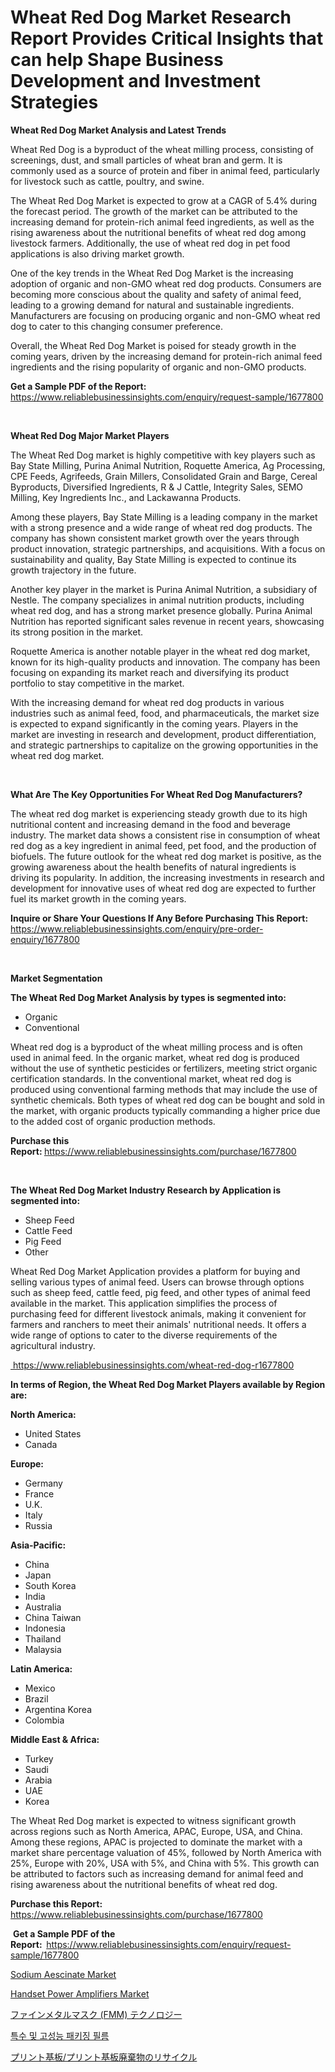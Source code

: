 <p><h1>Wheat Red Dog Market Research Report Provides Critical Insights that can help Shape Business Development and Investment Strategies</h1></p><p><strong>Wheat Red Dog Market Analysis and Latest Trends</strong></p>
<p><p>Wheat Red Dog is a byproduct of the wheat milling process, consisting of screenings, dust, and small particles of wheat bran and germ. It is commonly used as a source of protein and fiber in animal feed, particularly for livestock such as cattle, poultry, and swine.</p><p>The Wheat Red Dog Market is expected to grow at a CAGR of 5.4% during the forecast period. The growth of the market can be attributed to the increasing demand for protein-rich animal feed ingredients, as well as the rising awareness about the nutritional benefits of wheat red dog among livestock farmers. Additionally, the use of wheat red dog in pet food applications is also driving market growth.</p><p>One of the key trends in the Wheat Red Dog Market is the increasing adoption of organic and non-GMO wheat red dog products. Consumers are becoming more conscious about the quality and safety of animal feed, leading to a growing demand for natural and sustainable ingredients. Manufacturers are focusing on producing organic and non-GMO wheat red dog to cater to this changing consumer preference.</p><p>Overall, the Wheat Red Dog Market is poised for steady growth in the coming years, driven by the increasing demand for protein-rich animal feed ingredients and the rising popularity of organic and non-GMO products.</p></p>
<p><strong>Get a Sample PDF of the Report:&nbsp;</strong> <a href="https://www.reliablebusinessinsights.com/enquiry/request-sample/1677800">https://www.reliablebusinessinsights.com/enquiry/request-sample/1677800</a></p>
<p>&nbsp;</p>
<p><strong>Wheat Red Dog Major Market Players</strong></p>
<p><p>The Wheat Red Dog market is highly competitive with key players such as Bay State Milling, Purina Animal Nutrition, Roquette America, Ag Processing, CPE Feeds, Agrifeeds, Grain Millers, Consolidated Grain and Barge, Cereal Byproducts, Diversified Ingredients, R & J Cattle, Integrity Sales, SEMO Milling, Key Ingredients Inc., and Lackawanna Products.</p><p>Among these players, Bay State Milling is a leading company in the market with a strong presence and a wide range of wheat red dog products. The company has shown consistent market growth over the years through product innovation, strategic partnerships, and acquisitions. With a focus on sustainability and quality, Bay State Milling is expected to continue its growth trajectory in the future.</p><p>Another key player in the market is Purina Animal Nutrition, a subsidiary of Nestle. The company specializes in animal nutrition products, including wheat red dog, and has a strong market presence globally. Purina Animal Nutrition has reported significant sales revenue in recent years, showcasing its strong position in the market.</p><p>Roquette America is another notable player in the wheat red dog market, known for its high-quality products and innovation. The company has been focusing on expanding its market reach and diversifying its product portfolio to stay competitive in the market.</p><p>With the increasing demand for wheat red dog products in various industries such as animal feed, food, and pharmaceuticals, the market size is expected to expand significantly in the coming years. Players in the market are investing in research and development, product differentiation, and strategic partnerships to capitalize on the growing opportunities in the wheat red dog market.</p></p>
<p>&nbsp;</p>
<p><strong>What Are The Key Opportunities For Wheat Red Dog Manufacturers?</strong></p>
<p><p>The wheat red dog market is experiencing steady growth due to its high nutritional content and increasing demand in the food and beverage industry. The market data shows a consistent rise in consumption of wheat red dog as a key ingredient in animal feed, pet food, and the production of biofuels. The future outlook for the wheat red dog market is positive, as the growing awareness about the health benefits of natural ingredients is driving its popularity. In addition, the increasing investments in research and development for innovative uses of wheat red dog are expected to further fuel its market growth in the coming years.</p></p>
<p><strong>Inquire or Share Your Questions If Any Before Purchasing This Report:</strong> <a href="https://www.reliablebusinessinsights.com/enquiry/pre-order-enquiry/1677800">https://www.reliablebusinessinsights.com/enquiry/pre-order-enquiry/1677800</a></p>
<p>&nbsp;</p>
<p><strong>Market Segmentation</strong></p>
<p><strong>The Wheat Red Dog Market Analysis by types is segmented into:</strong></p>
<p><ul><li>Organic</li><li>Conventional</li></ul></p>
<p><p>Wheat red dog is a byproduct of the wheat milling process and is often used in animal feed. In the organic market, wheat red dog is produced without the use of synthetic pesticides or fertilizers, meeting strict organic certification standards. In the conventional market, wheat red dog is produced using conventional farming methods that may include the use of synthetic chemicals. Both types of wheat red dog can be bought and sold in the market, with organic products typically commanding a higher price due to the added cost of organic production methods.</p></p>
<p><strong>Purchase this Report:&nbsp;</strong><a href="https://www.reliablebusinessinsights.com/purchase/1677800">https://www.reliablebusinessinsights.com/purchase/1677800</a></p>
<p>&nbsp;</p>
<p><strong>The Wheat Red Dog Market Industry Research by Application is segmented into:</strong></p>
<p><ul><li>Sheep Feed</li><li>Cattle Feed</li><li>Pig Feed</li><li>Other</li></ul></p>
<p><p>Wheat Red Dog Market Application provides a platform for buying and selling various types of animal feed. Users can browse through options such as sheep feed, cattle feed, pig feed, and other types of animal feed available in the market. This application simplifies the process of purchasing feed for different livestock animals, making it convenient for farmers and ranchers to meet their animals' nutritional needs. It offers a wide range of options to cater to the diverse requirements of the agricultural industry.</p></p>
<p><a href="https://www.reliablebusinessinsights.com/wheat-red-dog-r1677800">&nbsp;https://www.reliablebusinessinsights.com/wheat-red-dog-r1677800</a></p>
<p><strong>In terms of Region, the Wheat Red Dog Market Players available by Region are:</strong></p>
<p>
    <p> <strong> North America: </strong>
        <ul>
            <li>United States</li>
            <li>Canada</li>
        </ul>
        </p> 
    <p> <strong> Europe: </strong>
        <ul>
            <li>Germany</li>
            <li>France</li>
            <li>U.K.</li>
            <li>Italy</li>
            <li>Russia</li>
        </ul>
        </p> 
    <p> <strong> Asia-Pacific: </strong>
        <ul>
            <li>China</li>
            <li>Japan</li>
            <li>South Korea</li>
            <li>India</li>
            <li>Australia</li>
            <li>China Taiwan</li>
            <li>Indonesia</li>
            <li>Thailand</li>
            <li>Malaysia</li>
        </ul>
        </p> 
    <p> <strong> Latin America: </strong>
        <ul>
            <li>Mexico</li>
            <li>Brazil</li>
            <li>Argentina Korea</li>
            <li>Colombia</li>
        </ul>
        </p> 
    <p> <strong> Middle East & Africa: </strong>
        <ul>
            <li>Turkey</li>
            <li>Saudi</li>
            <li>Arabia</li>
            <li>UAE</li>
            <li>Korea</li>
        </ul>
    </p>
    </p>
<p><p>The Wheat Red Dog market is expected to witness significant growth across regions such as North America, APAC, Europe, USA, and China. Among these regions, APAC is projected to dominate the market with a market share percentage valuation of 45%, followed by North America with 25%, Europe with 20%, USA with 5%, and China with 5%. This growth can be attributed to factors such as increasing demand for animal feed and rising awareness about the nutritional benefits of wheat red dog.</p></p>
<p><strong>Purchase this Report: </strong><a href="https://www.reliablebusinessinsights.com/purchase/1677800">https://www.reliablebusinessinsights.com/purchase/1677800</a></p>
<p>&nbsp;<strong>Get a Sample PDF of the Report:&nbsp;&nbsp;</strong><a href="https://www.reliablebusinessinsights.com/enquiry/request-sample/1677800">https://www.reliablebusinessinsights.com/enquiry/request-sample/1677800</a></p>
<p><strong></strong></p>
<p><p><a href="https://github.com/nicholepatriciadoylenwnrjr0/Market-Research-Report-List-2/blob/main/sodium-aescinate-market.md">Sodium Aescinate Market</a></p><p><a href="https://issuu.com/reportprime-2/docs/handset-power-amplifiers-market-size-2030.pptx">Handset Power Amplifiers Market</a></p><p><a href="https://github.com/nemesis2824/Market-Research-Report-List-2/blob/main/8765356107854.md">ファインメタルマスク (FMM) テクノロジー</a></p><p><a href="https://github.com/vsn7qpua81q/Market-Research-Report-List-2/blob/main/1979189102310.md">특수 및 고성능 패키징 필름</a></p><p><a href="https://github.com/CieloStamm/Market-Research-Report-List-1/blob/main/5325043107855.md">プリント基板/プリント基板廃棄物のリサイクル</a></p></p>